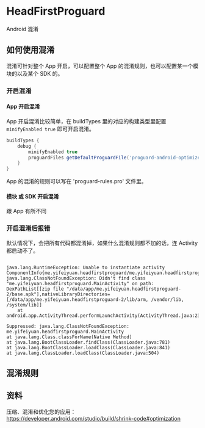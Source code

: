 # HeadFirstProguard

Android 混淆


## 如何使用混淆

混淆可针对整个 App 开启，可以配置整个 App 的混淆规则，也可以配置某一个模块的以及某个 SDK 的。

### 开启混淆

#### App 开启混淆

App 开启混淆比较简单，在 buildTypes 里的对应的构建类型里配置 `minifyEnabled true` 即可开启混淆。

```groovy
buildTypes {
    debug {
        minifyEnabled true
        proguardFiles getDefaultProguardFile('proguard-android-optimize.txt'), 'proguard-rules.pro'
    }
}
```

App 的混淆的规则可以写在 'proguard-rules.pro' 文件里。

 
#### 模块 或 SDK 开启混淆

跟 App 有所不同

### 开启混淆后报错

默认情况下，会把所有代码都混淆掉，如果什么混淆规则都不加的话，连 Activity 都启动不了。

```shell

java.lang.RuntimeException: Unable to instantiate activity ComponentInfo{me.yifeiyuan.headfirstproguard/me.yifeiyuan.headfirstproguard.MainActivity}: java.lang.ClassNotFoundException: Didn't find class "me.yifeiyuan.headfirstproguard.MainActivity" on path: DexPathList[[zip file "/data/app/me.yifeiyuan.headfirstproguard-2/base.apk"],nativeLibraryDirectories=[/data/app/me.yifeiyuan.headfirstproguard-2/lib/arm, /vendor/lib, /system/lib]]
    at android.app.ActivityThread.performLaunchActivity(ActivityThread.java:2394)

Suppressed: java.lang.ClassNotFoundException: me.yifeiyuan.headfirstproguard.MainActivity
at java.lang.Class.classForName(Native Method)
at java.lang.BootClassLoader.findClass(ClassLoader.java:781)
at java.lang.BootClassLoader.loadClass(ClassLoader.java:841)
at java.lang.ClassLoader.loadClass(ClassLoader.java:504)
```

## 混淆规则



## 资料
压缩、混淆和优化您的应用：https://developer.android.com/studio/build/shrink-code#optimization